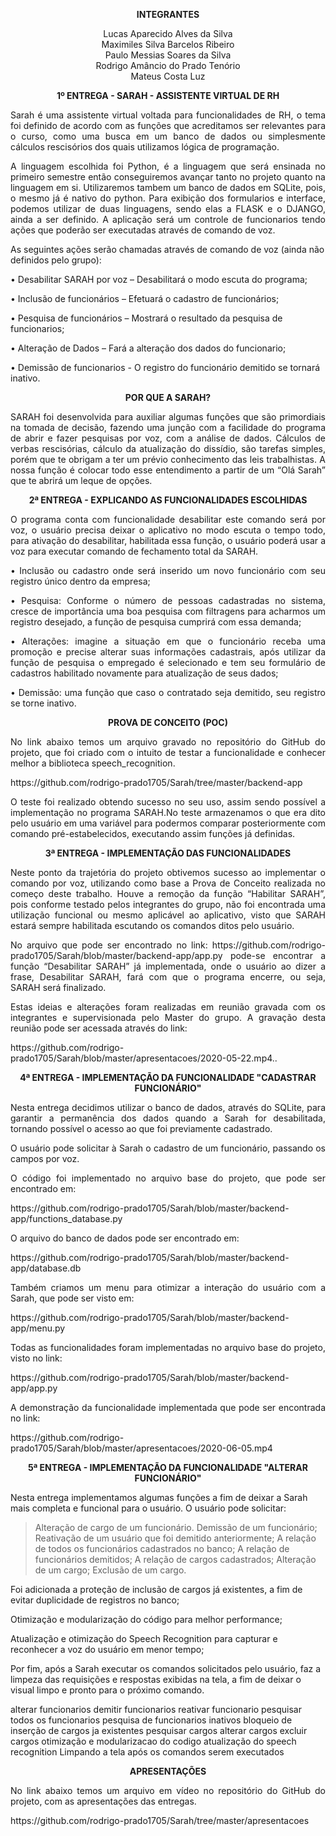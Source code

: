 <p><div align="center"><b>INTEGRANTES</b></div></p>

<div align="center">Lucas Aparecido Alves da Silva</div>
<div align="center">Maximiles Silva Barcelos Ribeiro</div>
<div align="center">Paulo Messias Soares da Silva</div>
<div align="center">Rodrigo Amâncio do Prado Tenório</div>
<div align="center">Mateus Costa Luz</div>



<p><div align="center"><b>1º ENTREGA - SARAH - ASSISTENTE VIRTUAL DE RH </b></div></p>

<p><div align="justify">Sarah é uma assistente virtual voltada para funcionalidades de RH, o tema foi definido de acordo com as funções que acreditamos ser relevantes para o curso, como uma busca em um banco de dados ou simplesmente cálculos rescisórios dos quais utilizamos lógica de programação.</div><p>
<p><div align="justify">A linguagem escolhida foi Python, é a linguagem que será ensinada no primeiro semestre então conseguiremos avançar tanto no projeto quanto na linguagem em si. Utilizaremos tambem um banco de dados em  SQLite, pois, o mesmo já é nativo do python. Para exibição dos formularios e interface, podemos utilizar de duas  linguagens, sendo elas a FLASK e o DJANGO, ainda a ser definido. A aplicação será um controle de funcionarios tendo ações que poderão ser executadas através de comando de voz.</div></p>
<p><div align="left"> As seguintes ações serão chamadas através de comando de voz (ainda não definidos pelo grupo):</div></p>
<p><div align="left">• Desabilitar SARAH por voz – Desabilitará o modo escuta do programa;</div></p>
<p><div align="left">• Inclusão de funcionários – Efetuará o cadastro de funcionários;</div></p>
<p><div align="left">• Pesquisa de funcionários – Mostrará o resultado da pesquisa de funcionarios;</div></p>
<p><div align="left">• Alteração de Dados – Fará a alteração dos dados do funcionario;</p>
<p><div align="left">• Demissão de funcionarios - O registro do funcionário demitido se tornará inativo.</div></p>
<p><div align="Center"><b>POR QUE A SARAH?</b></div></p>


<p><div align="justify">SARAH foi desenvolvida para auxiliar algumas funções que são primordiais na tomada de decisão, fazendo uma junção com a facilidade do programa de abrir e fazer pesquisas por voz, com a análise de dados. Cálculos de verbas rescisórias, cálculo da atualização do dissídio, são tarefas simples, porém que te obrigam a ter um prévio conhecimento das leis trabalhistas. A nossa função é colocar todo esse entendimento a partir de um “Olá Sarah” que te abrirá um leque de opções.</div></p>


<p><div align="Center"><b>2ª ENTREGA - EXPLICANDO AS FUNCIONALIDADES ESCOLHIDAS</b></div></p>

<p><div align="justify">O programa conta com funcionalidade desabilitar este comando será por voz,  o usuário  precisa deixar o aplicativo no modo escuta o tempo todo, para ativação do desabilitar, habilitada essa função, o usuário poderá usar a voz para executar comando de fechamento total da SARAH.</div></p>
<p><div align="justify">• Inclusão ou cadastro onde será inserido um novo funcionário com seu registro único dentro da empresa;</div></p>
<p><div align="justify">• Pesquisa: Conforme o número de pessoas cadastradas no sistema, cresce de importância uma boa pesquisa com filtragens para acharmos um registro desejado, a função de pesquisa cumprirá com essa demanda;</div></p>
<p><div align="justify">• Alterações: imagine a situação em que o funcionário receba uma promoção e precise alterar suas informações cadastrais, após utilizar da função de pesquisa o empregado é selecionado e tem seu formulário de cadastros habilitado novamente para atualização de seus dados;</div></p>
<p><div align="justify">• Demissão: uma função que caso o contratado seja demitido, seu registro se torne inativo.</div></p>
<p><div align="center"><b>PROVA DE CONCEITO (POC)</b></div></p>

<p><div align="justify">No link abaixo temos um arquivo gravado no repositório do GitHub do projeto,  que foi criado com o intuito de testar a funcionalidade e conhecer melhor a biblioteca speech_recognition.</div></p>
<p><div align="justify">https://github.com/rodrigo-prado1705/Sarah/tree/master/backend-app</div></p>
<p><div align="justify">O teste foi realizado obtendo sucesso no seu uso, assim sendo possível a implementação no programa SARAH.No teste armazenamos o que era dito pelo usuário em uma variável para podermos comparar posteriormente com comando pré-estabelecidos, executando assim funções já definidas.</div></p>

<p><div align="center"><b>3ª ENTREGA - IMPLEMENTAÇÃO DAS FUNCIONALIDADES</b></div></p>
<p><div align="justify">Neste ponto da trajetória do projeto obtivemos sucesso ao implementar o comando por voz, utilizando como base a Prova de Conceito realizada no começo deste trabalho. Houve a remoção da função “Habilitar SARAH”, pois conforme testado pelos integrantes do grupo, não foi encontrada uma utilização funcional ou mesmo aplicável ao aplicativo, visto que SARAH estará sempre habilitada escutando os comandos ditos pelo usuário.</div></p>
<p><div align="justify">No arquivo que pode ser encontrado no link: https://github.com/rodrigo-prado1705/Sarah/blob/master/backend-app/app.py pode-se encontrar a função “Desabilitar SARAH” já implementada, onde o usuário ao dizer a frase, Desabilitar SARAH, fará com que o programa encerre, ou seja, SARAH será finalizado.</div></p>
<p><div align="justify">Estas ideias e alterações foram realizadas em reunião gravada com os integrantes e supervisionada pelo Master do grupo. A gravação desta reunião pode ser acessada através do link:</div></p>
<p><div align="justify">https://github.com/rodrigo-prado1705/Sarah/blob/master/apresentacoes/2020-05-22.mp4..</div></p>

<p><div align="center"><b>4ª ENTREGA - IMPLEMENTAÇÃO DA FUNCIONALIDADE "CADASTRAR FUNCIONÁRIO"</b></div></p>
<p><div align="justify">Nesta entrega decidimos utilizar o banco de dados, através do SQLite, para garantir a permanência dos dados quando a Sarah for desabilitada, tornando possível o acesso ao que foi previamente cadastrado.</div></p>
<p><div align="justify">O usuário pode solicitar à Sarah o cadastro de um funcionário, passando os campos por voz.</div></p>
<p><div align="justify">O código foi implementado no arquivo base do projeto, que pode ser encontrado em:</div></p>
<p><div align="justify">https://github.com/rodrigo-prado1705/Sarah/blob/master/backend-app/functions_database.py</div></p>
<p><div align="justify">O arquivo do banco de dados pode ser encontrado em:</div></p>
<p><div align="justify">https://github.com/rodrigo-prado1705/Sarah/blob/master/backend-app/database.db </div></p>
<p><div align="justify">Também criamos um menu para otimizar a interação do usuário com a Sarah, que pode ser visto em:</div></p>
<p><div align="justify">https://github.com/rodrigo-prado1705/Sarah/blob/master/backend-app/menu.py</div></p>
<p><div align="justify">Todas as funcionalidades foram implementadas no arquivo base do projeto, visto no link:</div></p>
<p><div align="justify">https://github.com/rodrigo-prado1705/Sarah/blob/master/backend-app/app.py</div></p>
<p><div align="justify"> A demonstração da funcionalidade implementada que pode ser encontrada no link:</div></p>
<p><div align="justify">https://github.com/rodrigo-prado1705/Sarah/blob/master/apresentacoes/2020-06-05.mp4</div></p>

<p><div align="center"><b>5ª ENTREGA - IMPLEMENTAÇÃO DA FUNCIONALIDADE "ALTERAR FUNCIONÁRIO"</b></div></p>

Nesta entrega implementamos algumas funções a fim de deixar a Sarah mais completa e funcional para o usuário.
O usuário pode solicitar:
> Alteração de cargo de um funcionário.
> Demissão de um funcionário;
> Reativação de um usuário que foi demitido anteriormente;
> A relação de todos os funcionários cadastrados no banco;
> A relação de funcionários demitidos;
> A relação de cargos cadastrados;
> Alteração de um cargo;
> Exclusão de um cargo.

Foi adicionada a proteção de inclusão de cargos já existentes, a fim de evitar duplicidade de registros no banco;

Otimização e modularização do código para melhor performance;

Atualização e otimização do Speech Recognition para capturar e reconhecer a voz do usuário em menor tempo;

Por fim, após a Sarah executar os comandos solicitados pelo usuário, faz a limpeza das requisições e respostas exibidas na tela, a fim de deixar o visual limpo e pronto para o próximo comando.

alterar funcionarios
demitir funcionarios
reativar funcionario
pesquisar todos os funcionarios
pesquisa de funcionarios inativos
bloqueio de inserção de cargos ja existentes
pesquisar cargos
alterar cargos
excluir cargos
otimização e modularizacao do codigo
atualização do speech recognition
Limpando a tela após os comandos serem executados


<p><div align="center"><b>APRESENTAÇÕES</b></div></p>

<p><div align="justify">No link abaixo temos um arquivo em vídeo no repositório do GitHub do projeto, com as apresentações das entregas.</div></p>
<p><div align="justify">https://github.com/rodrigo-prado1705/Sarah/tree/master/apresentacoes</div></p>

